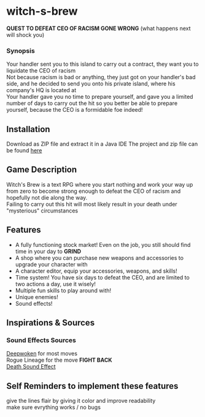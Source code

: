 # witch-s-brew
**QUEST TO DEFEAT CEO OF RACISM GONE WRONG** (what happens next will shock you) 

### **Synopsis**

Your handler sent you to this island to carry out a contract, they want you to liquidate the CEO of racism
<br>
Not because racism is bad or anything, they just got on your handler's bad side, and he decided to send you onto
his private island, where his company's HQ is located at
<br>
Your handler gave you no time to prepare yourself, and gave you a limited number of days to carry out the hit
so you better be able to prepare yourself, because the CEO is a formidable foe indeed!

## Installation

Download as ZIP file and extract it in a Java IDE
The project and zip file can be found [here](https://github.com/Neapolicy/witch-s-brew)

## Game Description

Witch's Brew is a text RPG where you start nothing and work your way up from zero to become strong enough to defeat the CEO of racism
and hopefully not die along the way. 
<br>
Failing to carry out this hit will most likely result in your death under "mysterious" circumstances

## Features
 - A fully functioning stock market! Even on the job, you still should find time in your day to **GRIND**
 - A shop where you can purchase new weapons and accessories to upgrade your character with
 - A character editor, equip your accessories, weapons, and skills!
 - Time system! You have six days to defeat the CEO, and are limited to two actions a day, use it wisely!
 - Multiple fun skills to play around with!
 - Unique enemies!
 - Sound effects! 

## Inspirations & Sources

### Sound Effects Sources
[Deepwoken](https://deepwoken.fandom.com/wiki/OST_%26_Sounds) for most moves
<br>
Rogue Lineage for the move **FIGHT BACK**
<br>
[Death Sound Effect](https://www.youtube.com/watch?v=vthaBJaTWcE)

## Self Reminders to implement these features
give the lines flair by giving it color and improve readability
<br>
make sure evrything works / no bugs
